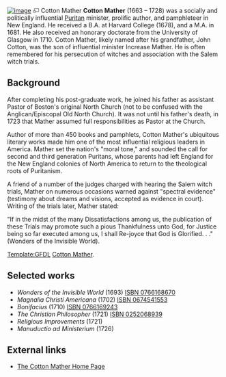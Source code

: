[![image](images/thumb/e/e2/Mather.jpg/180px-Mather.jpg)](http://www.theopedia.com/File:Mather.jpg)
[![image](data:image/png;base64,iVBORw0KGgoAAAANSUhEUgAAAA8AAAALCAAAAACFLIiAAAAAAnRSTlMA/1uRIrUAAABPSURBVAjXY/j///+5vXDwjAHIr26ZAgXZe8H8a/+hoIcw/9nevdVL9+79DuPvzQYZFPUezu8BMZLXgkExnD8HAu6hqv//n+HZVjD4DuUDAKlChD3fj6aPAAAAAElFTkSuQmCC)](http://www.theopedia.com/File:Mather.jpg "Enlarge")
Cotton Mather
**Cotton Mather** (1663 – 1728) was a socially and politically
influential [Puritan](Puritan "Puritan") minister, prolific author,
and pamphleteer in New England. He received a B.A. at Harvard
College (1678), and a M.A. in 1681. He also received an honorary
doctorate from the University of Glasgow in 1710. Cotton Mather,
likely named after his grandfather, John Cotton, was the son of
influential minister Increase Mather. He is often remembered for
his persecution of witches and association with the Salem witch
trials.

## Background

After completing his post-graduate work, he joined his father as
assistant Pastor of Boston's original North Church (not to be
confused with the Anglican/Episcopal Old North Church). It was not
until his father's death, in 1723 that Mather assumed full
responsibilities as Pastor at the Church.

Author of more than 450 books and pamphlets, Cotton Mather's
ubiquitous literary works made him one of the most influential
religious leaders in America. Mather set the nation's "moral tone,"
and sounded the call for second and third generation Puritans,
whose parents had left England for the New England colonies of
North America to return to the theological roots of Puritanism.

A friend of a number of the judges charged with hearing the Salem
witch trials, Mather on numerous occasions warned against "spectral
evidence" (testimony about dreams and visions, accepted as evidence
in court). Writing of the trials later, Mather stated:

"If in the midst of the many Dissatisfactions among us, the
publication of these Trials may promote such a pious Thankfulness
unto God, for Justice being so far executed among us, I shall
Re-joyce that God is Glorified. . ." (Wonders of the Invisible
World).

[Template:GFDL](http://www.theopedia.com/index.php?title=Template:GFDL&action=edit&redlink=1 "Template:GFDL (page does not exist)")
[Cotton Mather](http://www.wikipedia.org/wiki/Cotton_Mather "wikipedia:Cotton Mather").

## Selected works

-   *Wonders of the Invisible World* (1693)
    [ISBN 0766168670](http://www.theopedia.com/Special:BookSources/0766168670)
-   *Magnalia Christi Americana* (1702)
    [ISBN 0674541553](http://www.theopedia.com/Special:BookSources/0674541553)
-   *Bonifacius* (1710)
    [ISBN 0766169243](http://www.theopedia.com/Special:BookSources/0766169243)
-   *The Christian Philosopher* (1721)
    [ISBN 0252068939](http://www.theopedia.com/Special:BookSources/0252068939)
-   *Religious Improvements* (1721)
-   *Manuductio ad Ministerium* (1726)

## External links

-   [The Cotton Mather Home Page](http://www.spurgeon.org/~phil/mather.htm)




